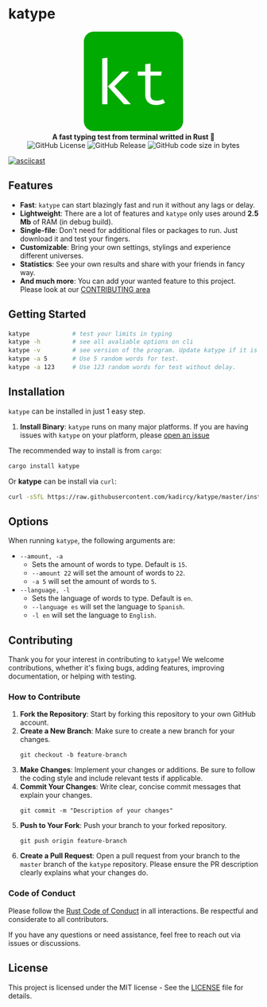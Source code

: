 # katype

<p align="center">
    <img height="200px" alt="Katype Logo" src="./assets/logo.png" />
    <br>
    <strong>A fast typing test from terminal writted in Rust 🦀</strong>
    <br>
    <img alt="GitHub License" src="https://img.shields.io/github/license/kadircy/katype">
    <img alt="GitHub Release" src="https://img.shields.io/github/v/release/kadircy/katype">
    <img alt="GitHub code size in bytes" src="https://img.shields.io/github/languages/code-size/kadircy/katype">
</p>

[![asciicast](https://asciinema.org/a/6RccCcS2xqrZ39DFaMxWQFYF7.svg)](https://asciinema.org/a/6RccCcS2xqrZ39DFaMxWQFYF7)

## Features

- **Fast**: `katype` can start blazingly fast and run it without any lags or delay.
- **Lightweight**: There are a lot of features and `katype` only uses around **2.5 Mb** of RAM (in debug build).
- **Single-file**: Don't need for additional files or packages to run. Just download it and test your fingers.
- **Customizable**: Bring your own settings, stylings and experience different universes.
- **Statistics**: See your own results and share with your friends in fancy way.
- **And much more**: You can add your wanted feature to this project. Please look at our [CONTRIBUTING area](#contributing)

## Getting Started

```bash
katype            # test your limits in typing
katype -h         # see all avaliable options on cli
katype -v         # see version of the program. Update katype if it is old.
katype -a 5       # Use 5 random words for test.
katype -a 123     # Use 123 random words for test without delay.
```

## Installation
`katype` can be installed in just 1 easy step.

1. **Install Binary**:
`katype` runs on many major platforms. If you are having issues with `katype` on your platform, please [open an issue](https://github.com/kadircy/katype/issues/new)

The recommended way to install is from `cargo`:

```bash
cargo install katype
```

Or **katype** can be install via `curl`:

```bash
curl -sSfL https://raw.githubusercontent.com/kadircy/katype/master/install.sh | sh
```

## Options

When running `katype`, the following arguments are:
- `--amount, -a`
  * Sets the amount of words to type. Default is `15`.
  * `--amount 22` will set the amount of words to `22`.
  * `-a 5` will set the amount of words to `5`.
- `--language, -l`
  * Sets the language of words to type. Default is `en`.
  * `--language es` will set the language to `Spanish`.
  * `-l en` will set the language to `English`.

## Contributing

Thank you for your interest in contributing to `katype`! We welcome contributions, whether it's fixing bugs, adding features, improving documentation, or helping with testing.

### How to Contribute

1. **Fork the Repository**: Start by forking this repository to your own GitHub account.
2. **Create a New Branch**: Make sure to create a new branch for your changes.
   ```
   git checkout -b feature-branch
   ```
3. **Make Changes**: Implement your changes or additions. Be sure to follow the coding style and include relevant tests if applicable.
4. **Commit Your Changes**: Write clear, concise commit messages that explain your changes.
   ```
   git commit -m "Description of your changes"
   ```
5. **Push to Your Fork**: Push your branch to your forked repository.
   ```
   git push origin feature-branch
   ```
6. **Create a Pull Request**: Open a pull request from your branch to the `master` branch of the `katype` repository. Please ensure the PR description clearly explains what your changes do.

### Code of Conduct

Please follow the [Rust Code of Conduct](https://www.rust-lang.org/policies/conduct) in all interactions. Be respectful and considerate to all contributors.

If you have any questions or need assistance, feel free to reach out via issues or discussions.

## License
This project is licensed under the MIT license - See the [LICENSE](./LICENSE) file for details.
